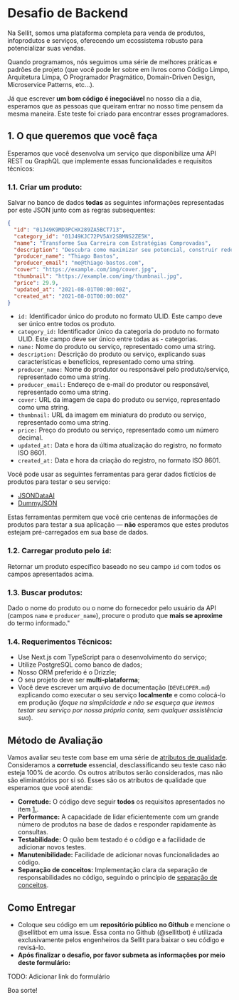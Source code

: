 # Desafio de Backend

Na Sellit, somos uma plataforma completa para venda de produtos, infoprodutos e serviços, oferecendo um ecossistema robusto para potencializar suas vendas.

Quando programamos, nós seguimos uma série de melhores práticas e padrões de projeto (que você pode ler sobre em livros como Código Limpo, Arquitetura Limpa, O Programador Pragmático, Domain-Driven Design, Microservice Patterns, etc...).

Já que escrever **um bom código é inegociável** no nosso dia a dia, esperamos que as pessoas que queiram entrar no nosso time pensem da mesma maneira. Este teste foi criado para encontrar esses programadores.

## 1. O que queremos que você faça

Esperamos que você desenvolva um serviço que disponibilize uma API REST ou GraphQL que implemente essas funcionalidades e requisitos técnicos:

### 1.1. Criar um produto:

Salvar no banco de dados **todas** as seguintes informações representadas por este JSON junto com as regras subsequentes:

```json
{
  "id": "01J49K9MD3PCHX289ZA5BCT713",
  "category_id": "01J49KJC72PV5AY2SBMNS2ZE5K",
  "name": "Transforme Sua Carreira com Estratégias Comprovadas",
  "description": "Descubra como maximizar seu potencial, construir redes influentes ​e garantir uma promoção rápida. Seu futuro começa aqui!",
  "producer_name": "Thiago Bastos",
  "producer_email": "me@thiago-bastos.com",
  "cover": "https://example.com/img/cover.jpg",
  "thumbnail": "https://example.com/img/thumbnail.jpg",
  "price": 29.9,
  "updated_at": "2021-08-01T00:00:00Z",
  "created_at": "2021-08-01T00:00:00Z"
}
```

- `id:` Identificador único do produto no formato ULID. Este campo deve ser único entre todos os produto.
- `category_id:` Identificador único da categoria do produto no formato ULID. Este campo deve ser único entre todas as - categorias.
- `name:` Nome do produto ou serviço, representado como uma string.
- `description:` Descrição do produto ou serviço, explicando suas características e benefícios, representado como uma string.
- `producer_name:` Nome do produtor ou responsável pelo produto/serviço, representado como uma string.
- `producer_email:` Endereço de e-mail do produtor ou responsável, representado como uma string.
- `cover:` URL da imagem de capa do produto ou serviço, representado como uma string.
- `thumbnail:` URL da imagem em miniatura do produto ou serviço, representado como uma string.
- `price:` Preço do produto ou serviço, representado como um número decimal.
- `updated_at:` Data e hora da última atualização do registro, no formato ISO 8601.
- `created_at:` Data e hora da criação do registro, no formato ISO 8601.

Você pode usar as seguintes ferramentas para gerar dados fictícios de produtos para testar o seu serviço:

- [JSONDataAI](https://jsondataai.com)
- [DummyJSON](https://dummyjson.com)

Estas ferramentas permitem que você crie centenas de informações de produtos para testar a sua aplicação — **não** esperamos que estes produtos estejam pré-carregados em sua base de dados.

### 1.2. Carregar produto pelo `id`:

Retornar um produto específico baseado no seu campo `id` com todos os campos apresentados acima.

### 1.3. Buscar produtos:

Dado o nome do produto ou o nome do fornecedor pelo usuário da API (campos `name` e `producer_name`), procure o produto que **mais se aproxime** do termo informado."

### 1.4. Requerimentos Técnicos:

* Use Next.js com TypeScript para o desenvolvimento do serviço;
* Utilize PostgreSQL como banco de dados;
* Nosso ORM preferido é o Drizzle;
* O seu projeto deve ser **multi-plataforma**;
* Você deve escrever um arquivo de documentação (`DEVELOPER.md`) explicando como executar o seu serviço **localmente** e como colocá-lo em produção (*foque na simplicidade e não se esqueça que iremos testar seu serviço por nossa própria conta, sem qualquer assistência sua*).

## Método de Avaliação

Vamos avaliar seu teste com base em uma série de [atributos de qualidade](https://en.wikipedia.org/wiki/List_of_system_quality_attributes). Consideramos a **corretude** essencial, desclassificando seu teste caso não esteja 100% de acordo. Os outros atributos serão considerados, mas não são eliminatórios por si só. Esses são os atributos de qualidade que esperamos que você atenda:

- **Corretude:** O código deve seguir **todos** os requisitos apresentados no item [1.](#1-o-que-queremos-que-você-faça).
- **Performance:** A capacidade de lidar eficientemente com um grande número de produtos na base de dados e responder rapidamente às consultas.
- **Testabilidade:** O quão bem testado é o código e a facilidade de adicionar novos testes.
- **Manutenibilidade:** Facilidade de adicionar novas funcionalidades ao código.
- **Separação de conceitos:** Implementação clara da separação de responsabilidades no código, seguindo o princípio de [separação de conceitos](https://en.wikipedia.org/wiki/Separation_of_concerns).

## Como Entregar

- Coloque seu código em um **repositório público no Github** e mencione o @sellitbot em uma issue.
  Essa conta no Github (@sellitbot) é utilizada exclusivamente pelos engenheiros da Sellit para baixar o seu código e revisá-lo.
- **Após finalizar o desafio, por favor submeta as informações por meio deste formulário:**

TODO: Adicionar link do formulário

Boa sorte!

